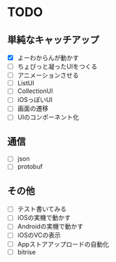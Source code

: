 # TODO

## 単純なキャッチアップ
- [x] よーわからんが動かす
- [ ] ちょびっと凝ったUIをつくる 
- [ ] アニメーションさせる
- [ ] ListUI
- [ ] CollectionUI
- [ ] iOSっぽいUI
- [ ] 画面の遷移
- [ ] UIのコンポーネント化

## 通信
- [ ] json
- [ ] protobuf

## その他
- [ ] テスト書いてみる
- [ ] iOSの実機で動かす
- [ ] Androidの実機で動かす
- [ ] iOSのVCの表示
- [ ] Appストアアップロードの自動化
- [ ] bitrise
